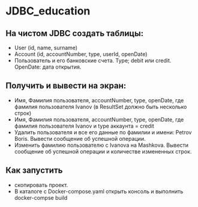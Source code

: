 # JDBC_education

## На чистом JDBC создать таблицы:

- User (id, name, surname)
- Account (id, accountNumber, type, userId, openDate)
- Пользователь и его банковские счета. Type; debit или credit. OpenDate: дата открытия.

## Получить и вывести на экран:

- Имя, Фамилия пользователя, accountNumber, type, openDate, где фамилия пользователя Ivanov (в ResultSet должно быть
  несколько строк)
- Имя, Фамилия пользователя, accountNumber, type, openDate, где фамилия пользователя Ivanov и type аккаунта = credit
- Удалить пользователя и все его данные по фамилии и имени: Petrov Boris. Вывести сообщение об успешной операции.
- Изменить фамилию пользователю с Ivanova на Mashkova. Вывести сообщение об успешной операции и количестве измененных
  строк.

## Как запустить
- скопировать проект.
- В каталоге с Docker-compose.yaml открыть консоль и выполнить 
  docker-compse build

